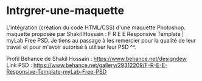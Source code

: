 # Intrgrer-une-maquette
L'intégration (création du code HTML/CSS) d'une maquette Photoshop. maquette proposée par Shakil Hossain : F R E E Responsive Template | myLab Free PSD. Je tiens au passage à les remercier pour la qualité de leur travail et pour m'avoir autorisé à utiliser leur PSD ^^.

Profil Behance de Shakil Hossain : https://www.behance.net/designdew <br/>
Link PSD : https://www.behance.net/gallery/29312209/F-R-E-E-Responsive-Template-myLab-Free-PSD
